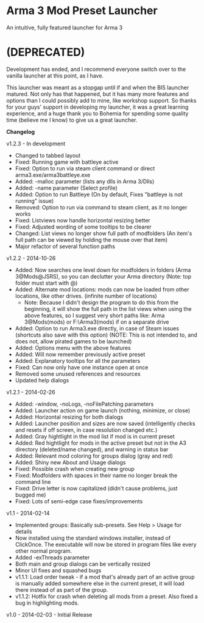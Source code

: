 # Arma 3 Mod Preset Launcher
An intuitive, fully featured launcher for Arma 3

# (DEPRECATED)
Development has ended, and I recommend everyone switch over to the vanilla launcher at this point, as I have.

This launcher was meant as a stopgap until if and when the BIS launcher matured. Not only has that happened, but it has many more features and options than I could possibly add to mine, like workshop support. So thanks for your guys' support in developing my launcher, it was a great learning experience, and a huge thank you to Bohemia for spending some quality time (believe me I know) to give us a great launcher.

**Changelog**

v1.2.3 - In development
- Changed to tabbed layout
- Fixed: Running game with battleye active
- Fixed: Option to run via steam client command or direct arma3.exe/arma3battleye.exe
- Added: -malloc parameter (lists any dlls in Arma 3/Dlls)
- Added: -name parameter (Select profile)
- Added: Option to run Battleye (On by default, Fixes "battleye is not running" issue)
- Removed: Option to run via command to steam client, as it no longer works
- Fixed: Listviews now handle horizontal resizing better
- Fixed: Adjusted wording of some tooltips to be clearer
- Changed: List views no longer show full path of modfolders (An item's full path can be viewed by holding the mouse over that item)
- Major refactor of several function paths

v1.2.2 - 2014-10-26
- Added: Now searches one level down for modfolders in folders (Arma 3\@Mods\@JSRS), so you can declutter your Arma directory (Note: top folder must start with @)
- Added: Alternate mod locations: mods can now be loaded from other locations, like other drives. (infinite number of locations)
	* Note: Because I didn't design the program to do this from the beginning, it will show the full path in the list views when using the above features, so I suggest very short paths like: Arma 3\@Mods\(mods) or F:\Arma3\(mods) if on a separate drive
- Added: Option to run Arma3.exe directly, in case of Steam issues (shortcuts also save with this option) (NOTE: This is not intended to, and does not, allow pirated games to be launched)
- Added: Options menu with the above features
- Added: Will now remember previously active preset
- Added: Explanatory tooltips for all the parameters
- Fixed: Can now only have one instance open at once
- Removed some unused references and resources
- Updated help dialogs

v1.2.1 - 2014-02-26
- Added: -window, -noLogs, -noFilePatching parameters
- Added: Launcher action on game launch (nothing, minimize, or close)
- Added: Horizontal resizing for both dialogs 
- Added: Launcher position and sizes are now saved (intelligently checks and resets if off screen, in case resolution changed etc.)
- Added: Gray hightlight in the mod list if mod is in current preset
- Added: Red hightlight for mods in the active preset but not in the A3 directory (deleted/name changed), and warning in status bar
- Added: Relevant mod coloring for groups dialog (gray and red)
- Added: Shiny new About and Usage dialogs
- Fixed: Possible crash when creating new group
- Fixed: Modfolders with spaces in their name no longer break the command line
- Fixed: Drive letter is now capitalized (didn't cause problems, just bugged me)
- Fixed: Lots of semi-edge case fixes/improvements

v1.1 - 2014-02-14
- Implemented groups: Basically sub-presets. See Help > Usage for details
- Now installed using the standard windows installer, instead of ClickOnce. The executable will now be stored in program files like every other normal program.
- Added -exThreads parameter
- Both main and group dialogs can be vertically resized
- Minor UI fixes and squashed bugs
- v1.1.1: Load order tweak - if a mod that's already part of an active group is manually added somewhere else in the current preset, it will load there instead of as part of the group.
- v1.1.2: Hotfix for crash when deleting all mods from a preset. Also fixed a bug in highlighting mods.

v1.0 - 2014-02-03 - Initial Release
